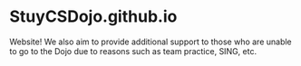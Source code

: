 # StuyCSDojo.github.io

Website!
We also aim to provide additional support to those who are unable to go to the Dojo due to reasons such as team practice, SING, etc.
